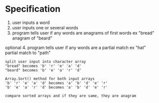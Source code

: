 # Specification

1. user inputs a word
2. user inputs one or several words
3. program tells user if any words are anagrams of first words
 ex "bread" anagram of "beard"

optional
4. program tells user if any words are a partial match
    ex "hat" partial match to "path"


    split user input into character array
    "bread" becomes 'b' 'r' 'e' 'a' 'd'
    "beard" becomes 'b' 'e' 'a' 'r' 'd'

    Array.Sort() method for both input arrays
    'b' 'r' 'e' 'a' 'd' becomes 'a' 'b' 'd' 'e' 'r'
    'b' 'e' 'a' 'r' 'd' becomes 'a' 'b' 'd' 'e' 'r'

    compare sorted arrays and if they are same, they are anagram
